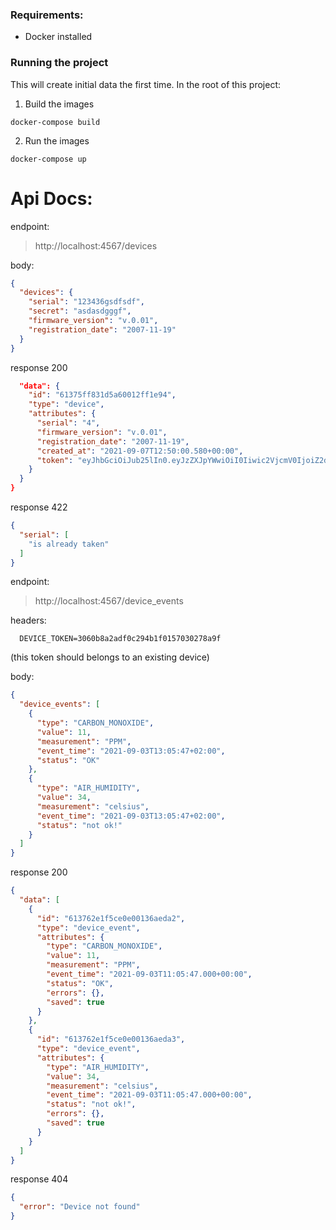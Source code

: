 ### Requirements:
- Docker installed

### Running the project

This will create initial data the first time.
In the root of this project:
1. Build the images
```
docker-compose build
```
2. Run the images
```
docker-compose up
```


# Api Docs:

endpoint:
> http://localhost:4567/devices

body:

```Json
{
  "devices": {
    "serial": "123436gsdfsdf",
    "secret": "asdasdgggf",
    "firmware_version": "v.0.01",
    "registration_date": "2007-11-19"
  }
}
```

response 200

```Json
  "data": {
    "id": "61375ff831d5a60012ff1e94",
    "type": "device",
    "attributes": {
      "serial": "4",
      "firmware_version": "v.0.01",
      "registration_date": "2007-11-19",
      "created_at": "2021-09-07T12:50:00.580+00:00",
      "token": "eyJhbGciOiJub25lIn0.eyJzZXJpYWwiOiI0Iiwic2VjcmV0IjoiZ2dnIn0."
    }
  }
}
```

response 422

```Json
{
  "serial": [
    "is already taken"
  ]
}
```

endpoint:
> http://localhost:4567/device_events

headers:

```
  DEVICE_TOKEN=3060b8a2adf0c294b1f0157030278a9f
```
(this token should belongs to an existing device)

body:

```Json
{
  "device_events": [
    {
      "type": "CARBON_MONOXIDE",
      "value": 11,
      "measurement": "PPM",
      "event_time": "2021-09-03T13:05:47+02:00",
      "status": "OK"
    },
    {
      "type": "AIR_HUMIDITY",
      "value": 34,
      "measurement": "celsius",
      "event_time": "2021-09-03T13:05:47+02:00",
      "status": "not ok!"
    }
  ]
}
```

response 200

```Json
{
  "data": [
    {
      "id": "613762e1f5ce0e00136aeda2",
      "type": "device_event",
      "attributes": {
        "type": "CARBON_MONOXIDE",
        "value": 11,
        "measurement": "PPM",
        "event_time": "2021-09-03T11:05:47.000+00:00",
        "status": "OK",
        "errors": {},
        "saved": true
      }
    },
    {
      "id": "613762e1f5ce0e00136aeda3",
      "type": "device_event",
      "attributes": {
        "type": "AIR_HUMIDITY",
        "value": 34,
        "measurement": "celsius",
        "event_time": "2021-09-03T11:05:47.000+00:00",
        "status": "not ok!",
        "errors": {},
        "saved": true
      }
    }
  ]
}
```

response 404

```Json
{
  "error": "Device not found"
}
```
